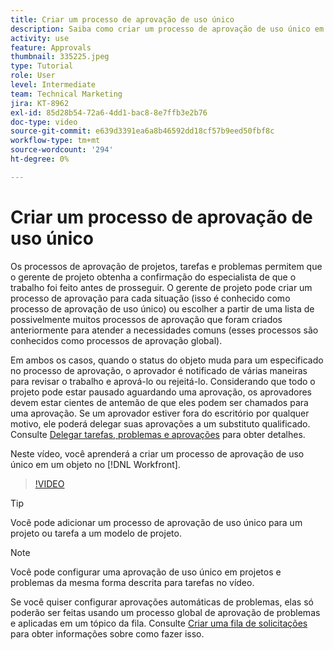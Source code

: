 ```yaml
---
title: Criar um processo de aprovação de uso único
description: Saiba como criar um processo de aprovação de uso único em um projeto, tarefa ou problema no Workfront.
activity: use
feature: Approvals
thumbnail: 335225.jpeg
type: Tutorial
role: User
level: Intermediate
team: Technical Marketing
jira: KT-8962
exl-id: 85d28b54-72a6-4dd1-bac8-8e7ffb3e2b76
doc-type: video
source-git-commit: e639d3391ea6a8b46592dd18cf57b9eed50fbf8c
workflow-type: tm+mt
source-wordcount: '294'
ht-degree: 0%

---
```


# Criar um processo de aprovação de uso único

Os processos de aprovação de projetos, tarefas e problemas permitem que o gerente de projeto obtenha a confirmação do especialista de que o trabalho foi feito antes de prosseguir. O gerente de projeto pode criar um processo de aprovação para cada situação (isso é conhecido como processo de aprovação de uso único) ou escolher a partir de uma lista de possivelmente muitos processos de aprovação que foram criados anteriormente para atender a necessidades comuns (esses processos são conhecidos como processos de aprovação global).

Em ambos os casos, quando o status do objeto muda para um especificado no processo de aprovação, o aprovador é notificado de várias maneiras para revisar o trabalho e aprová-lo ou rejeitá-lo. Considerando que todo o projeto pode estar pausado aguardando uma aprovação, os aprovadores devem estar cientes de antemão de que eles podem ser chamados para uma aprovação. Se um aprovador estiver fora do escritório por qualquer motivo, ele poderá delegar suas aprovações a um substituto qualificado. Consulte [Delegar tarefas, problemas e aprovações](https://experienceleague.adobe.com/docs/workfront-learn/tutorials-workfront/manage-work/approval-processes-and-milestone-paths/delegate-approvals.html) para obter detalhes.

Neste vídeo, você aprenderá a criar um processo de aprovação de uso único em um objeto no [!DNL  Workfront].

>[!VIDEO](https://video.tv.adobe.com/v/335225/?quality=12&learn=on)

>[!TIP]
>
>Você pode adicionar um processo de aprovação de uso único para um projeto ou tarefa a um modelo de projeto.

>[!NOTE]
>
>Você pode configurar uma aprovação de uso único em projetos e problemas da mesma forma descrita para tarefas no vídeo.
>
>Se você quiser configurar aprovações automáticas de problemas, elas só poderão ser feitas usando um processo global de aprovação de problemas e aplicadas em um tópico da fila. Consulte [Criar uma fila de solicitações](https://experienceleague.corp.adobe.com/docs/workfront/using/manage-work/requests/create-and-manage-request-queues/create-request-queue.html) para obter informações sobre como fazer isso.

